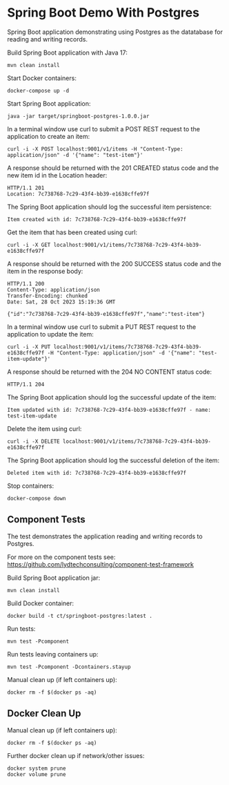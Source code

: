 # Spring Boot Demo With Postgres

Spring Boot application demonstrating using Postgres as the datatabase for reading and writing records.

Build Spring Boot application with Java 17:
```
mvn clean install
```

Start Docker containers:
```
docker-compose up -d
```

Start Spring Boot application:
```
java -jar target/springboot-postgres-1.0.0.jar
```

In a terminal window use curl to submit a POST REST request to the application to create an item:
```
curl -i -X POST localhost:9001/v1/items -H "Content-Type: application/json" -d '{"name": "test-item"}'
```

A response should be returned with the 201 CREATED status code and the new item id in the Location header:
```
HTTP/1.1 201 
Location: 7c738768-7c29-43f4-bb39-e1638cffe97f
```

The Spring Boot application should log the successful item persistence:
```
Item created with id: 7c738768-7c29-43f4-bb39-e1638cffe97f
```

Get the item that has been created using curl:
```
curl -i -X GET localhost:9001/v1/items/7c738768-7c29-43f4-bb39-e1638cffe97f
```

A response should be returned with the 200 SUCCESS status code and the item in the response body:
```
HTTP/1.1 200 
Content-Type: application/json
Transfer-Encoding: chunked
Date: Sat, 28 Oct 2023 15:19:36 GMT

{"id":"7c738768-7c29-43f4-bb39-e1638cffe97f","name":"test-item"}
```

In a terminal window use curl to submit a PUT REST request to the application to update the item:
```
curl -i -X PUT localhost:9001/v1/items/7c738768-7c29-43f4-bb39-e1638cffe97f -H "Content-Type: application/json" -d '{"name": "test-item-update"}'
```

A response should be returned with the 204 NO CONTENT status code:
```
HTTP/1.1 204 
```

The Spring Boot application should log the successful update of the item:
```
Item updated with id: 7c738768-7c29-43f4-bb39-e1638cffe97f - name: test-item-update
```

Delete the item using curl:
```
curl -i -X DELETE localhost:9001/v1/items/7c738768-7c29-43f4-bb39-e1638cffe97f
```

The Spring Boot application should log the successful deletion of the item:
```
Deleted item with id: 7c738768-7c29-43f4-bb39-e1638cffe97f
```

Stop containers:
```
docker-compose down
```

## Component Tests

The test demonstrates the application reading and writing records to Postgres.

For more on the component tests see: https://github.com/lydtechconsulting/component-test-framework

Build Spring Boot application jar:
```
mvn clean install
```

Build Docker container:
```
docker build -t ct/springboot-postgres:latest .
```

Run tests:
```
mvn test -Pcomponent
```

Run tests leaving containers up:
```
mvn test -Pcomponent -Dcontainers.stayup
```

Manual clean up (if left containers up):
```
docker rm -f $(docker ps -aq)
```

## Docker Clean Up

Manual clean up (if left containers up):
```
docker rm -f $(docker ps -aq)
```

Further docker clean up if network/other issues:
```
docker system prune
docker volume prune
```
